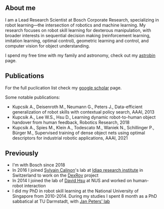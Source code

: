 ## About me

I am a Lead Research Scientist at Bosch Corporate Research, specializing in robot learning—the intersection of robotics and machine learning. My research focuses on robot skill learning for dexterous manipulation, with broader interests in sequential decision making (reinforcement learning, imitation learning, optimal control), geometric learning and control, and computer vision for object understanding.

I spend my free time with my family and astronomy, check out my [astrobin](https://www.astrobin.com/users/kupcsika/) page.

## Publications

For the full puclication list check my [google scholar](https://scholar.google.com/citations?user=G0EQYYIAAAAJ&hl=en) page.

Some notable publications:

- Kupcsik A., Deisenroth M., Neumann G., Peters J., Data-efficient generalization of robot skills with contextual policy search, AAAI, 2013
- Kupcsik A., Lee W.S., Hsu D., Learning dynamic robot-to-human object handover from human feedback, Robotics Research, 2018
- Kupcsik A., Spies M., Klein A., Todescato M., Waniek N., Schillinger P., Bürger M., Supervised training of dense object nets using optimal descriptors for industrial robotic applications, AAAI, 2021

## Previously

- I'm with Bosch since 2018
- In 2016 I joined [Sylvain Calinon](https://calinon.ch/)'s lab at [Idiap research institute](https://www.idiap.ch/en/scientific-research/robot-learning-and-interaction/index_html) in Switzerland to work on the [DexRov](https://www.dexrov.eu/) project
- In 2014 I joined the lab of [David Hsu](https://www.comp.nus.edu.sg/cs/people/dyhsu/) at NUS and worked on human-robot interaction
- I did my PhD in robot skill learning at the National University of Singapore from 2010-2014. During my studies I spent 8 month as a PhD sabbatical at TU Darmstadt, with [Jan Peters' lab](https://www.ias.informatik.tu-darmstadt.de/Team/JanPeters)

